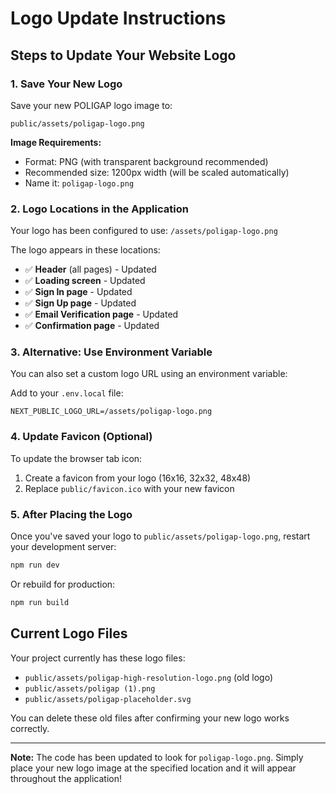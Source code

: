 # Logo Update Instructions

## Steps to Update Your Website Logo

### 1. Save Your New Logo
Save your new POLIGAP logo image to:
```
public/assets/poligap-logo.png
```

**Image Requirements:**
- Format: PNG (with transparent background recommended)
- Recommended size: 1200px width (will be scaled automatically)
- Name it: `poligap-logo.png`

### 2. Logo Locations in the Application

Your logo has been configured to use: `/assets/poligap-logo.png`

The logo appears in these locations:
- ✅ **Header** (all pages) - Updated
- ✅ **Loading screen** - Updated
- ✅ **Sign In page** - Updated
- ✅ **Sign Up page** - Updated
- ✅ **Email Verification page** - Updated
- ✅ **Confirmation page** - Updated

### 3. Alternative: Use Environment Variable

You can also set a custom logo URL using an environment variable:

Add to your `.env.local` file:
```env
NEXT_PUBLIC_LOGO_URL=/assets/poligap-logo.png
```

### 4. Update Favicon (Optional)

To update the browser tab icon:
1. Create a favicon from your logo (16x16, 32x32, 48x48)
2. Replace `public/favicon.ico` with your new favicon

### 5. After Placing the Logo

Once you've saved your logo to `public/assets/poligap-logo.png`, restart your development server:

```bash
npm run dev
```

Or rebuild for production:
```bash
npm run build
```

## Current Logo Files

Your project currently has these logo files:
- `public/assets/poligap-high-resolution-logo.png` (old logo)
- `public/assets/poligap (1).png`
- `public/assets/poligap-placeholder.svg`

You can delete these old files after confirming your new logo works correctly.

---

**Note:** The code has been updated to look for `poligap-logo.png`. Simply place your new logo image at the specified location and it will appear throughout the application!
